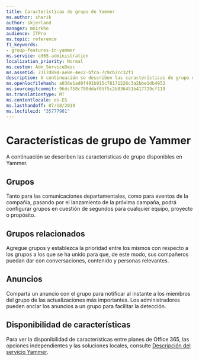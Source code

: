 ```yaml
---
title: Características de grupo de Yammer
ms.author: sharik
author: skjerland
manager: mnirkhe
audience: ITPro
ms.topic: reference
f1_keywords:
- group-features-in-yammer
ms.service: o365-administration
localization_priority: Normal
ms.custom: Adm_ServiceDesc
ms.assetid: 7317d894-ae8e-4ec2-bfca-7c9cb7cc32f1
description: A continuación se describen las características de grupo disponibles en Yammer.
ms.openlocfilehash: a036e1ad8f491b915c78171226c3a2bbe1db4952
ms.sourcegitcommit: 96dc758c790ddaf05f5c2b836451b417729cf119
ms.translationtype: MT
ms.contentlocale: es-ES
ms.lasthandoff: 07/18/2019
ms.locfileid: "35777981"
---
```

# <a name="group-features-in-yammer"></a>Características de grupo de Yammer

A continuación se describen las características de grupo disponibles en Yammer.
  
## <a name="groups"></a>Grupos
<a name="bkmk_Groups"> </a>

Tanto para las comunicaciones departamentales, como para eventos de la compañía, pasando por el lanzamiento de la próxima campaña, podrá configurar grupos en cuestión de segundos para cualquier equipo, proyecto o propósito.
  
## <a name="related-groups"></a>Grupos relacionados
<a name="bkmk_RelatedGroups"> </a>

Agregue grupos y establezca la prioridad entre los mismos con respecto a los grupos a los que se ha unido para que, de este modo, sus compañeros puedan dar con conversaciones, contenido y personas relevantes.
  
## <a name="announcements"></a>Anuncios
<a name="bkmk_Announcements"> </a>

Comparta un anuncio con el grupo para notificar al instante a los miembros del grupo de las actualizaciones más importantes. Los administradores pueden anclar los anuncios a un grupo para facilitar la detección.
  
## <a name="feature-availability"></a>Disponibilidad de características
<a name="bkmk_Announcements"> </a>

Para ver la disponibilidad de características entre planes de Office 365, las opciones independientes y las soluciones locales, consulte [Descripción del servicio Yammer](yammer-service-description.md).
  

